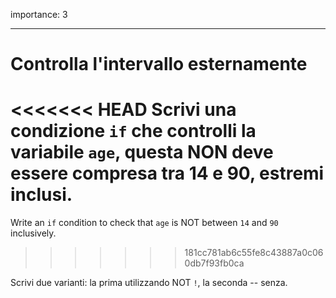 importance: 3

---

# Controlla l'intervallo esternamente

<<<<<<< HEAD
Scrivi una condizione `if` che controlli la variabile `age`, questa NON deve essere compresa tra 14 e 90, estremi inclusi.
=======
Write an `if` condition to check that `age` is NOT between `14` and `90` inclusively.
>>>>>>> 181cc781ab6c55fe8c43887a0c060db7f93fb0ca

Scrivi due varianti: la prima utilizzando NOT `!`, la seconda -- senza.
